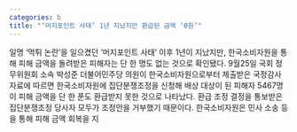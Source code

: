 ```yaml
---
categories: b
title: "‘머지포인트 사태’ 1년 지났지만 환급된 금액 ‘0원’"
---
```

일명 ‘먹튀 논란’을 일으켰던 ‘머지포인트 사태’ 이후 1년이 지났지만, 한국소비자원을 통해 피해 금액을 돌려받은 피해자는 단 한 명도 없는 것으로 확인됐다. 9월25일 국회 정무위원회 소속 박성준 더불어민주당 의원이 한국소비자원으로부터 제출받은 국정감사 자료에 따르면 한국소비자원에 집단분쟁조정을 신청해 배상 대상이 된 피해자 5467명이 피해 금액을 단 한 푼도 환급받지 못한 것으로 나타났다. 환급 조정 결정을 통보받은 집단분쟁조정 당사자 모두가 조정안을 거부했기 때문이다. 한국소비자원은 민사 소송 등을 통해 피해 금액 회복을 지